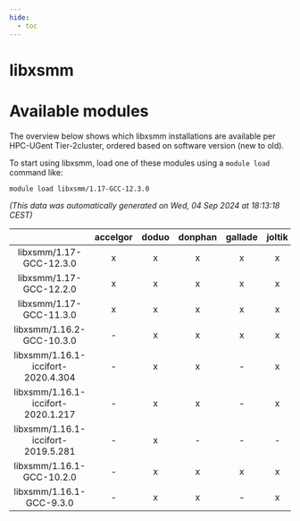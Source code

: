 ```yaml
---
hide:
  - toc
---
```


libxsmm
=======

# Available modules


The overview below shows which libxsmm installations are available per HPC-UGent Tier-2cluster, ordered based on software version (new to old).

To start using libxsmm, load one of these modules using a `module load` command like:

```shell
module load libxsmm/1.17-GCC-12.3.0
```

*(This data was automatically generated on Wed, 04 Sep 2024 at 18:13:18 CEST)*  

| |accelgor|doduo|donphan|gallade|joltik|shinx|skitty|
| :---: | :---: | :---: | :---: | :---: | :---: | :---: | :---: |
|libxsmm/1.17-GCC-12.3.0|x|x|x|x|x|x|x|
|libxsmm/1.17-GCC-12.2.0|x|x|x|x|x|-|x|
|libxsmm/1.17-GCC-11.3.0|x|x|x|x|x|-|x|
|libxsmm/1.16.2-GCC-10.3.0|-|x|x|x|x|-|x|
|libxsmm/1.16.1-iccifort-2020.4.304|-|x|x|-|x|-|-|
|libxsmm/1.16.1-iccifort-2020.1.217|-|x|x|-|x|-|x|
|libxsmm/1.16.1-iccifort-2019.5.281|-|x|-|-|-|-|-|
|libxsmm/1.16.1-GCC-10.2.0|-|x|x|x|x|-|x|
|libxsmm/1.16.1-GCC-9.3.0|-|x|x|-|x|-|x|
